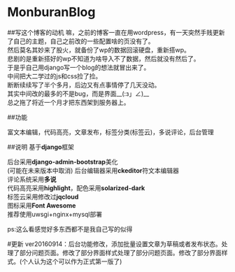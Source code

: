 MonburanBlog
======================
##写这个博客的动机
嘛，之前的博客一直在用wordpress，有一天突然手贱更新了自己的主题，自己之前改的一些配置啥的页没有了。<br />
然后莫名其妙来了股火，就备份了wp的数据回滚硬盘，重新搭wp。<br />
悲剧的是重新搭好的wp不知道为啥导入不了数据，然后就没有然后了。<br />
于是乎自己用django写一个blog的想法就冒出来了。<br />
中间把大二学过的js和css捡了捡。<br />
断断续续写了半个多月，后边又有点事情停了几天没动。<br />
其实中间改的最多的不是bug，而是界面__(:з」∠)__<br />
总之拖了将近一个月才把东西架到服务器上。<br />

##功能

富文本编辑，代码高亮，文章发布，标签分类(标签云)，多说评论，后台管理

##说明
基于<b>django</b>框架<br />

后台采用<b>django-admin-bootstrap</b>美化<br />(可能在未来版本中取消)
后台编辑器采用<b>ckeditor</b>符文本编辑器<br />
评论系统采用<b>多说</b><br />
代码高亮采用<b>highlight</b>，配色采用<b>solarized-dark</b><br/>
标签云采用修改过<b>jqcloud</b><br />
图标采用<b>Font Awesome</b><br />
推荐使用uwsgi+nginx+mysql部署<br />

ps:这么看感觉好多东西都不是我自己写的似得

#更新
ver20160914：后台功能修改，添加批量设置文章为草稿或者发布状态。处理了部分问题页面。修改了部分界面样式处理了部分问题页面。修改了部分界面样式。(个人认为这个可以作为正式第一版了)
